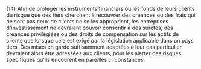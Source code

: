 (14) Afin de protéger les instruments financiers ou les fonds de leurs clients du risque que des tiers cherchant à recouvrer des créances ou des frais qui ne sont pas ceux de clients ne se les approprient, les entreprises d'investissement ne devraient pouvoir consentir à des sûretés, des créances privilégiées ou des droits de compensation sur les actifs de clients que lorsque cela est exigé par la législation applicable dans un pays tiers. Des mises en garde suffisamment adaptées à leur cas particulier devraient alors être adressées aux clients, pour les alerter des risques spécifiques qu'ils encourent en pareilles circonstances.